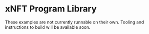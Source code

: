 # xNFT Program Library

These examples are not currently runnable on their own. Tooling and instructions to build will be available soon.
